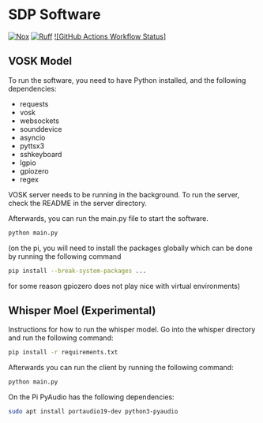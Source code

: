 # SDP Software
[![Nox](https://img.shields.io/badge/%F0%9F%A6%8A-Nox-D85E00.svg)](https://github.com/wntrblm/nox)
[![Ruff](https://img.shields.io/endpoint?url=https://raw.githubusercontent.com/astral-sh/ruff/main/assets/badge/v2.json)](https://github.com/astral-sh/ruff)
[![GitHub Actions Workflow Status]](https://img.shields.io/github/actions/workflow/status/SysDevProj-18/BrailleAssistant/%2Fworkflows%2Fpython-package.yml)

## VOSK Model
To run the software, you need to have Python installed, and the following dependencies:
- requests
- vosk
- websockets
- sounddevice
- asyncio
- pyttsx3
- sshkeyboard
- lgpio
- gpiozero
- regex

VOSK server needs to be running in the background. To run the server, check the README in the server directory.

Afterwards, you can run the main.py file to start the software.
```bash 
python main.py
```

(on the pi, you will need to install the packages globally which can be done by running the following command
```bash
pip install --break-system-packages ...
```
for some reason gpiozero does not play nice with virtual environments)


## Whisper Moel (Experimental)
Instructions for how to run the whisper model.
Go into the whisper directory and run the following command:
```bash
pip install -r requirements.txt
```
Afterwards you can run the client by running the following command:
```bash
python main.py
```


On the Pi 
PyAudio has the following dependencies:
```bash
sudo apt install portaudio19-dev python3-pyaudio
```

